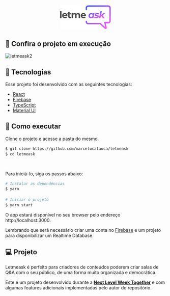 <p align="center">
  <img alt="Letmeask" src=".github/logo.svg" width="160px">
</p>

## 👀 Confira o projeto em execução

![letmeask2](https://user-images.githubusercontent.com/19317136/174815871-cbd3d52b-79f1-4755-97d3-b9aed471335f.gif)
<br>


## 🧪 Tecnologias

Esse projeto foi desenvolvido com as seguintes tecnologias:

- [React](https://reactjs.org)
- [Firebase](https://firebase.google.com/)
- [TypeScript](https://www.typescriptlang.org/)
- [Material UI](https://mui.com/pt/material-ui/getting-started/installation/)

## 🚀 Como executar

Clone o projeto e acesse a pasta do mesmo.

```bash
$ git clone https://github.com/marcelocataoca/letmeask
$ cd letmeask
```
<br>

Para iniciá-lo, siga os passos abaixo:
```bash
# Instalar as dependências
$ yarn

# Iniciar o projeto
$ yarn start
```
O app estará disponível no seu browser pelo endereço http://localhost:3000.

Lembrando que será necessário criar uma conta no [Firebase](https://firebase.google.com/) e um projeto para disponibilizar um Realtime Database.

## 💻 Projeto

Letmeask é perfeito para criadores de conteúdos poderem criar salas de Q&A com o seu público, de uma forma muito organizada e democrática. 

Este é um projeto desenvolvido durante a **[Next Level Week Together](https://nextlevelweek.com/)**
e com algumas features adicionais implementadas pelo autor do repositório.

